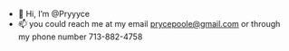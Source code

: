 - 👋 Hi, I’m @Pryyyce
- 📫 you could reach me at my email prycepoole@gmail.com or through my phone number 713-882-4758

<!---
Pryyyce/Pryyyce is a ✨ special ✨ repository because its `README.md` (this file) appears on your GitHub profile.
You can click the Preview link to take a look at your changes.
--->
